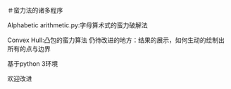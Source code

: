 ﻿＃蛮力法的诸多程序
 
Alphabetic arithmetic.py:字母算术式的蛮力破解法

Convex Hull:凸包的蛮力算法
	    仍待改进的地方：结果的展示，如何生动的绘制出所有的点与边界
 
 基于python 3环境
 
 欢迎改进
